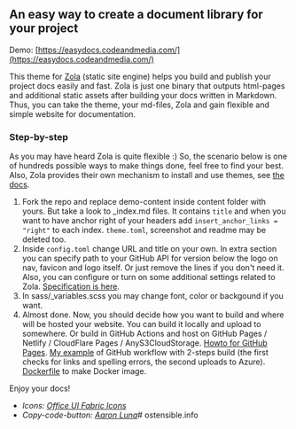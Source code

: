 ## An easy way to create a document library for your project

Demo: [https://easydocs.codeandmedia.com/](https://easydocs.codeandmedia.com/)

This theme for [Zola](https://getzola.org) (static site engine) helps you build and publish your project docs easily and fast. Zola is just one binary that outputs html-pages and additional static assets after building your docs written in Markdown. Thus, you can take the theme, your md-files, Zola and gain flexible and simple website for documentation. 

### Step-by-step

As you may have heard Zola is quite flexible :) So, the scenario below is one of hundreds possible ways to make things done, feel free to find your best. Also, Zola provides their own mechanism to install and use themes, see [the docs](https://www.getzola.org/documentation/themes/installing-and-using-themes/). 

1. Fork the repo and replace demo-content inside content folder with yours. But take a look to _index.md files. It contains `title` and when you want to have anchor right of your headers add `insert_anchor_links = "right"` to each index. `theme.toml`, screenshot and readme may be deleted too. 
2. Inside `config.toml` change URL and title on your own. In extra section you can specify path to your GitHub API for version below the logo on nav, favicon and logo itself. Or just remove the lines if you don't need it. Also, you can configure or turn on some additional settings related to Zola. [Specification is here](https://www.getzola.org/documentation/getting-started/configuration/).
3. In sass/_variables.scss you may change font, color or backgound if you want. 
4. Almost done. Now, you should decide how you want to build and where will be hosted your website. You can build it locally and upload to somewhere. Or build in GitHub Actions and host on GitHub Pages / Netlify / CloudFlare Pages / AnyS3CloudStorage. [Howto for GitHub Pages](https://www.getzola.org/documentation/deployment/github-pages/). [My example](https://github.com/o365hq/o365hq.com/blob/main/.github/workflows/main.yml) of GitHub workflow with 2-steps build (the first checks for links and spelling errors, the second uploads to Azure). [Dockerfile](https://github.com/codeandmedia/zola_docsascode_theme/blob/master/Dockerfile) to make Docker image.

Enjoy your docs!

* _Icons: [Office UI Fabric Icons](https://uifabricicons.azurewebsites.net/)_
* _Copy-code-button: [Aaron Luna](https://aaronluna.dev/blog/add-copy-button-to-code-blocks-hugo-chroma/)_# ostensible.info
